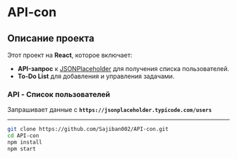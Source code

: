 # API-con

## Описание проекта
Этот проект на **React**, которое включает:  
- **API-запрос** к [JSONPlaceholder](https://jsonplaceholder.typicode.com/users) для получения списка пользователей.  
- **To-Do List** для добавления и управления задачами.  

### API - Список пользователей  
Запрашивает данные с **`https://jsonplaceholder.typicode.com/users`**  

---

```bash
git clone https://github.com/Sajiban002/API-con.git
cd API-con
npm install
npm start
